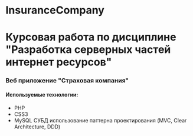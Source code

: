 # InsuranceCompany
# Курсовая работа по дисциплине "Разработка серверных частей интернет ресурсов"
### Веб приложение "Страховая компания"
#### Используемые технологии:
- PHP
- CSS3
- MySQL СУБД
использование паттерна проектирования (MVC, Clear Architecture, DDD)
